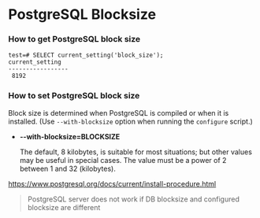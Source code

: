 # PostgreSQL Blocksize

### How to get PostgreSQL block size

```mysql
test=# SELECT current_setting('block_size');
current_setting
-----------------
 8192
```



### How to set PostgreSQL block size

Block size is determined when PostgreSQL is compiled or when it is installed.
(Use `--with-blocksize` option when running the `configure` script.)

* **--with-blocksize=BLOCKSIZE**

  The default, 8 kilobytes, is suitable for most situations; but other values may be useful in special cases. The value must be a power of 2 between 1 and 32 (kilobytes).

<https://www.postgresql.org/docs/current/install-procedure.html>

> PostgreSQL server does not work if DB blocksize and configured blocksize are different